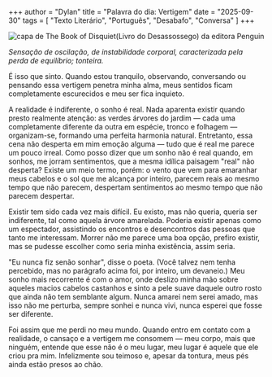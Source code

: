 +++
author = "Dylan"
title = "Palavra do dia: Vertigem"
date = "2025-09-30"
tags = [
    "Texto Literário", "Português", "Desabafo", "Conversa"
]
+++

![capa de The Book of Disquiet(Livro do Desassossego) da editora Penguin](https://github.com/dabzr/dabzr.github.io/blob/main/images/disquiet.jpg?raw=true)

*Sensação de oscilação, de instabilidade corporal, caracterizada pela perda de equilíbrio; tonteira.*

É isso que sinto. 
Quando estou tranquilo, observando, conversando ou pensando essa vertigem penetra minha alma, meus sentidos ficam completamente escurecidos e meu ser fica inquieto. 

A realidade é indiferente, o sonho é real.
Nada aparenta existir quando presto realmente atenção: as verdes árvores do jardim — cada uma completamente diferente da outra em espécie, tronco e folhagem — organizam-se, formando uma perfeita harmonia natural. Entretanto, essa cena não desperta em mim emoção alguma — tudo que é real me parece um pouco irreal. Como posso dizer que um sonho não é real quando, em sonhos, me jorram sentimentos, que a mesma idílica paisagem "real" não desperta?
Existe um meio termo, porém: o vento que vem para emaranhar meus cabelos e o sol que me alcança por inteiro, parecem reais ao mesmo tempo que não parecem, despertam sentimentos ao mesmo tempo que não parecem despertar. 

Existir tem sido cada vez mais difícil. 
Eu existo, mas não queria, queria ser indiferente, tal como aquela árvore amarelada. Poderia existir apenas como um espectador, assistindo os encontros e desencontros das pessoas que tanto me interessam. Morrer não me parece uma boa opção, prefiro existir, mas se pudesse escolher como seria minha existência, assim seria.

"Eu nunca fiz senão sonhar", disse o poeta.
(Você talvez nem tenha percebido, mas no parágrafo acima foi, por inteiro, um devaneio.) 
Meu sonho mais recorrente é com o amor, onde deslizo minha mão sobre aqueles macios cabelos castanhos e sinto a pele suave daquele outro rosto que ainda não tem semblante algum. Nunca amarei nem serei amado, mas isso não me perturba, sempre sonhei e nunca vivi, nunca esperei que fosse ser diferente.

Foi assim que me perdi no meu mundo.
Quando entro em contato com a realidade, o cansaço e a vertigem me consomem — meu corpo, mais que ninguém, entende que esse não é o meu lugar, meu lugar é aquele que ele criou pra mim.
Infelizmente sou teimoso e, apesar da tontura, meus pés ainda estão presos ao chão.

